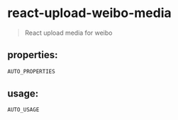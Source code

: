 # react-upload-weibo-media
> React upload media for weibo


## properties:
```javascript
AUTO_PROPERTIES
```

## usage:
```jsx
AUTO_USAGE
```
